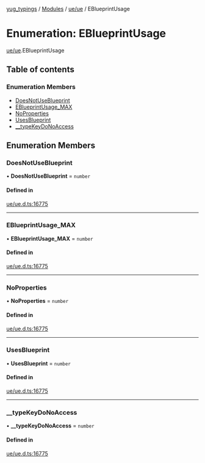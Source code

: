 [yug_typings](../README.md) / [Modules](../modules.md) / [ue/ue](../modules/ue_ue.md) / EBlueprintUsage

# Enumeration: EBlueprintUsage

[ue/ue](../modules/ue_ue.md).EBlueprintUsage

## Table of contents

### Enumeration Members

- [DoesNotUseBlueprint](ue_ue.EBlueprintUsage.md#doesnotuseblueprint)
- [EBlueprintUsage\_MAX](ue_ue.EBlueprintUsage.md#eblueprintusage_max)
- [NoProperties](ue_ue.EBlueprintUsage.md#noproperties)
- [UsesBlueprint](ue_ue.EBlueprintUsage.md#usesblueprint)
- [\_\_typeKeyDoNoAccess](ue_ue.EBlueprintUsage.md#__typekeydonoaccess)

## Enumeration Members

### DoesNotUseBlueprint

• **DoesNotUseBlueprint** = `number`

#### Defined in

[ue/ue.d.ts:16775](https://github.com/YugMetaverse/yug_typings/blob/25cad34/ue/ue.d.ts#L16775)

___

### EBlueprintUsage\_MAX

• **EBlueprintUsage\_MAX** = `number`

#### Defined in

[ue/ue.d.ts:16775](https://github.com/YugMetaverse/yug_typings/blob/25cad34/ue/ue.d.ts#L16775)

___

### NoProperties

• **NoProperties** = `number`

#### Defined in

[ue/ue.d.ts:16775](https://github.com/YugMetaverse/yug_typings/blob/25cad34/ue/ue.d.ts#L16775)

___

### UsesBlueprint

• **UsesBlueprint** = `number`

#### Defined in

[ue/ue.d.ts:16775](https://github.com/YugMetaverse/yug_typings/blob/25cad34/ue/ue.d.ts#L16775)

___

### \_\_typeKeyDoNoAccess

• **\_\_typeKeyDoNoAccess** = `number`

#### Defined in

[ue/ue.d.ts:16775](https://github.com/YugMetaverse/yug_typings/blob/25cad34/ue/ue.d.ts#L16775)
